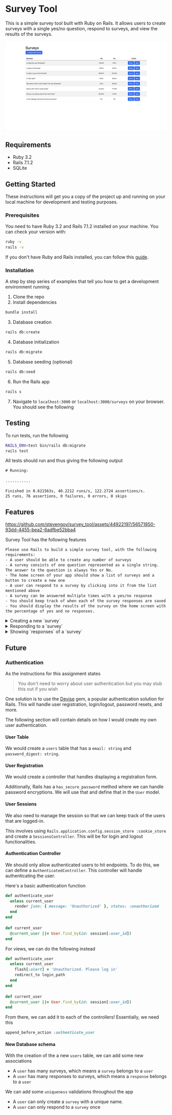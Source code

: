 # Survey Tool

This is a simple survey tool built with Ruby on Rails. It allows users to create surveys with a single yes/no question, respond to surveys, and view the results of the surveys.

![Home](./images/home.png)

## Requirements

- Ruby 3.2
- Rails 7.1.2
- SQLite

## Getting Started

These instructions will get you a copy of the project up and running on your local machine for development and testing purposes.

### Prerequisites

You need to have Ruby 3.2 and Rails 7.1.2 installed on your machine. You can check your version with:

```bash
ruby -v
rails -v
```

If you don't have Ruby and Rails installed, you can follow this [guide](https://guides.rubyonrails.org/getting_started.html#installing-rails).


### Installation

A step by step series of examples that tell you how to get a development environment running.

1. Clone the repo
2. Install dependencies
```bash
bundle install
```
3. Database creation
```bash
rails db:create
```
4. Database initialization
```bash
rails db:migrate
```
5. Database seeding (optional)
```bash
rails db:seed
```
6. Run the Rails app
```bash
rails s
```
7. Navigate to `localhost:3000` or `localhost:3000/surveys` on your browser. You should see the following

## Testing

To run tests, run the following
```bash
RAILS_ENV=test bin/rails db:migrate
rails test
```

All tests should run and thus giving the following output

```
# Running:

...........

Finished in 0.621563s, 40.2212 runs/s, 122.2724 assertions/s.
25 runs, 76 assertions, 0 failures, 0 errors, 0 skips
```


## Features

https://github.com/stevengov/survey_tool/assets/44922197/56571850-93dd-4455-bea2-6adfbe52bba4

Survey Tool has the following features

```
Please use Rails to build a simple survey tool, with the following requirements:
- A user should be able to create any number of surveys
- A survey consists of one question represented as a single string. The answer to the question is always Yes or No.
- The home screen of your app should show a list of surveys and a button to create a new one
- A user can respond to a survey by clicking into it from the list mentioned above
- A survey can be answered multiple times with a yes/no response
- You should keep track of when each of the survey responses are saved 
- You should display the results of the survey on the home screen with the percentage of yes and no responses.
```

<details><summary>Creating a new `survey`</summary>

https://github.com/stevengov/survey_tool/assets/44922197/e9ef7f27-89b5-447a-9ce1-2feae15cf7de

</details>

<details><summary>Responding to a `survey`</summary>

https://github.com/stevengov/survey_tool/assets/44922197/a8b83114-ea49-4224-8d82-4997e1bc7aef

</details>

<details><summary>Showing `responses` of a `survey`</summary>

https://github.com/stevengov/survey_tool/assets/44922197/c848f1b0-54d7-436c-8155-6a802a6807c0

</details>

## Future

### Authentication

As the instructions for this assignment states

> You don't need to worry about user authentication but you may stub this out if you wish

One solution is to use the [Devise](https://github.com/heartcombo/devise) gem, a popular authentication solution for Rails. This will handle user registration, login/logout, password resets, and more.

The following section will contain details on how I would create my own user authentication.


#### User Table

We would create a `users` table that has a `email: string` and `password_digest: string`.

#### User Registration

We would create a controller that handles displaying a registration form.

Additionally, Rails has a `has_secure_password` method where we can handle password encryptions. We will use that and define that in the `User` model. 

#### User Sessions

We also need to manage the session so that we can keep track of the users that are logged-in.

This involves using `Rails.application.config.session_store :cookie_store` and create a `SessionsController`. This will be for login and logout functionalities.

#### Authentication Controller

We should only allow authenticated users to hit endpoints. To do this, we can define a `AuthenticatedController`. This controller will handle authenticating the user.

Here's a basic authentication function

```ruby
def authenticate_user
  unless current_user
    render json: { message: 'Unauthorized' }, status: :unauthorized
  end
end

def current_user
  @current_user ||= User.find_by(id: session[:user_id])
end
```

For views, we can do the following instead

```ruby
def authenticate_user
  unless current_user
    flash[:alert] = 'Unauthorized. Please log in'
    redirect_to login_path
  end
end

def current_user
  @current_user ||= User.find_by(id: session[:user_id])
end
```

From there, we can add it to each of the controllers! Essentially, we need this

```ruby
append_before_action :authenticate_user
```


#### New Database schema

With the creation of the a new `users` table, we can add some new associations
- A `user` has many surveys, which means a `survey` belongs to a `user`
- A `user` has many responses to surveys, which means a `response` belongs to a `user`

We can add some `uniqueness` validations throughout the app
- A `user` can only create a `survey` with a unique name.
- A `user` can only respond to a `survey` once
